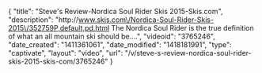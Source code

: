 {
    "title": "Steve's Review-Nordica Soul Rider Skis 2015-Skis.com",
    "description": "http:\/\/www.skis.com\/Nordica-Soul-Rider-Skis-2015\/352759P,default,pd.html The Nordica Soul Rider is the true definition of what an all mountain ski should be....",
    "videoid": "3765246",
    "date_created": "1411361061",
    "date_modified": "1418181991",
    "type": "captivate",
    "layout": "video",
    "url": "\/v\/steve-s-review-nordica-soul-rider-skis-2015-skis-com\/3765246"
}